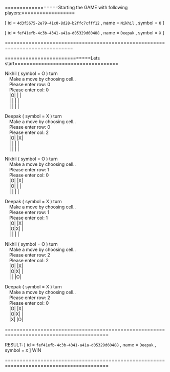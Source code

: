 ==================Starting the GAME with following players:==================

[ id = `4d3f5675-2e79-41c0-8d28-b2ffc7cfff12` , name = `Nikhil` , symbol = `O` ]

[ id = `fef41efb-4c3b-4341-a41a-d05329d60488` , name = `Deepak` , symbol = `X` ]

=============================================================================

=============================Lets start===================================

Nikhil ( symbol = O ) turn  
&emsp;Make a move by choosing cell..  
&emsp;Please enter row: 0  
&emsp;Please enter col: 0  
&emsp;|O| | |  
&emsp;| | | |  
&emsp;| | | |  

Deepak ( symbol = X ) turn  
&emsp;Make a move by choosing cell..  
&emsp;Please enter row: 0  
&emsp;Please enter col: 2  
&emsp;|O| |X|  
&emsp;| | | |  
&emsp;| | | |  

Nikhil ( symbol = O ) turn  
&emsp;Make a move by choosing cell..  
&emsp;Please enter row: 1  
&emsp;Please enter col: 0  
&emsp;|O| |X|  
&emsp;|O| | |  
&emsp;| | | |  

Deepak ( symbol = X ) turn  
&emsp;Make a move by choosing cell..  
&emsp;Please enter row: 1  
&emsp;Please enter col: 1  
&emsp;|O| |X|  
&emsp;|O|X| |  
&emsp;| | | |  

Nikhil ( symbol = O ) turn  
&emsp;Make a move by choosing cell..  
&emsp;Please enter row: 2  
&emsp;Please enter col: 2  
&emsp;|O| |X|  
&emsp;|O|X| |  
&emsp;| | |O|  

Deepak ( symbol = X ) turn  
&emsp;Make a move by choosing cell..  
&emsp;Please enter row: 2  
&emsp;Please enter col: 0  
&emsp;|O| |X|  
&emsp;|O|X| |  
&emsp;|X| |O|  

=========================================================================================

RESULT: [ id = `fef41efb-4c3b-4341-a41a-d05329d60488` , name = `Deepak` , symbol = `X` ] WIN

=========================================================================================